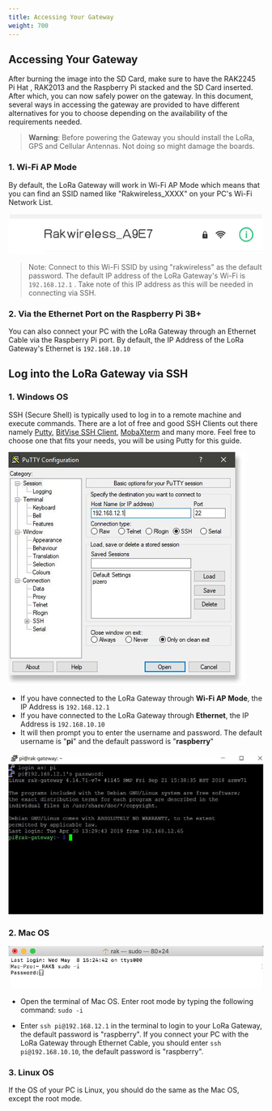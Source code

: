 ```yaml
---
title: Accessing Your Gateway
weight: 700
---
```


## Accessing Your Gateway

After burning the image into the SD Card, make sure to have the RAK2245 Pi Hat , RAK2013 and the Raspberry Pi stacked and the SD Card inserted. After which, you can now safely power on the gateway. In this document, several ways in accessing the gateway are provided to have different alternatives for you to choose depending on the availability of the requirements needed.

>**Warning**: Before powering the Gateway you should install the LoRa, GPS and Cellular Antennas. Not
doing so might damage the boards.


### 1. Wi-Fi AP Mode

By default, the LoRa Gateway will work in Wi-Fi AP Mode which means that you can find an SSID named like "Rakwireless_XXXX" on your PC's Wi-Fi Network List.

![Figure 1: RAKWireless Access Point](../images/access-point-wifi.png)

>Note: Connect to this Wi-Fi SSID by using "rakwireless" as the default password. The default IP address of the LoRa Gateway's Wi-Fi is `192.168.12.1` . Take note of this IP address as this will be needed in connecting via SSH.

### 2. Via the Ethernet Port on the Raspberry Pi 3B+ 
You can also connect your PC with the LoRa Gateway through an Ethernet Cable via the Raspberry Pi port. By default, the IP Address of the LoRa Gateway's Ethernet is `192.168.10.10`

## Log into the LoRa Gateway via SSH

### 1. Windows OS
SSH (Secure Shell) is typically used to log in to a remote machine and execute commands. There are a lot of free and good SSH Clients out there namely [Putty](https://www.chiark.greenend.org.uk/~sgtatham/putty/latest.html), [BitVise SSH Client](https://www.bitvise.com/ssh-client-download), [MobaXterm](https://mobaxterm.mobatek.net/) and many more. Feel free to choose one that fits your needs, you will be using Putty for this guide.

![Figure 2: Putty Software for SSH in Windows](../images/putty.jpg)
* If you have connected to the LoRa Gateway through **Wi-Fi AP Mode**, the IP Address is `192.168.12.1`
* If you have connected to the LoRa Gateway through **Ethernet**, the IP Address is `192.168.10.10`
* It will then prompt you to enter the username and password. The default username is "**pi**" and the default password is "**raspberry**"

![Figure 3: Command line after log in](../images/cmd.png)

### 2. Mac OS
![Figure 4: SSH in Mac OS](../images/ssh-mac.png)
* Open the terminal of Mac OS. Enter root mode by typing the following command: `sudo -i`

* Enter `ssh pi@192.168.12.1` in the terminal to login to your LoRa Gateway, the default password is "raspberry".
If you connect your PC with the LoRa Gateway through Ethernet Cable, you should enter `ssh pi@192.168.10.10`, the default password is "raspberry".

### 3. Linux OS

If the OS of your PC is Linux, you should do the same as the Mac OS, except the root mode.